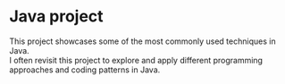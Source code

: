 # Java project
This project showcases some of the most commonly used techniques in Java.  
I often revisit this project to explore and apply different programming approaches and coding patterns in Java.  
